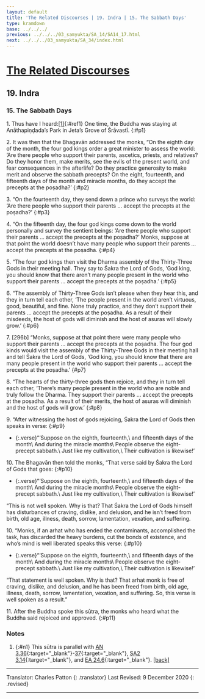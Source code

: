 ```yaml
---
layout: default
title: 'The Related Discourses | 19. Indra | 15. The Sabbath Days'
type: kramdown
base: ../../../
previous: ../../../03_samyukta/SA_14/SA14_17.html
next: ../../../03_samyukta/SA_34/index.html
---
```


# [The Related Discourses](../index.html)
## 19. Indra
### 15. The Sabbath Days

1\. Thus have I heard:[\[1\]](#n1){:#ref1} One time, the Buddha was staying at Anāthapiṇḍada’s Park in Jeta’s Grove of Śrāvastī.
{:#p1}

2\. It was then that the Bhagavān addressed the monks, “On the eighth day of the month, the four god kings order a great minister to assess the world: ‘Are there people who support their parents, ascetics, priests, and relatives? Do they honor them, make merits, see the evils of the present world, and fear consequences in the afterlife? Do they practice generosity to make merit and observe the sabbath precepts? On the eight, fourteenth, and fifteenth days of the month and miracle months, do they accept the precepts at the poṣadha?’
{:#p2}

3\. “On the fourteenth day, they send down a prince who surveys the world: ‘Are there people who support their parents … accept the precepts at the poṣadha?’
{:#p3}

4\. “On the fifteenth day, the four god kings come down to the world personally and survey the sentient beings: ‘Are there people who support their parents … accept the precepts at the poṣadha?’ Monks, suppose at that point the world doesn’t have many people who support their parents … accept the precepts at the poṣadha.
{:#p4}

5\. “The four god kings then visit the Dharma assembly of the Thirty-Three Gods in their meeting hall. They say to Śakra the Lord of Gods, ‘God king, you should know that there aren’t many people present in the world who support their parents … accept the precepts at the poṣadha.’
{:#p5}

6\. “The assembly of Thirty-Three Gods isn’t please when they hear this, and they in turn tell each other, ‘The people present in the world aren’t virtuous, good, beautiful, and fine. None truly practice, and they don’t support their parents … accept the precepts at the poṣadha. As a result of their misdeeds, the host of gods will diminish and the host of asuras will slowly grow.’
{:#p6}

7\. [296b] “Monks, suppose at that point there were many people who support their parents … accept the precepts at the poṣadha. The four god kinds would visit the assembly of the Thirty-Three Gods in their meeting hall and tell Śakra the Lord of Gods, ‘God king, you should know that there are many people present in the world who support their parents … accept the precepts at the poṣadha.’
{#p7}

8\. “The hearts of the thirty-three gods then rejoice, and they in turn tell each other, ‘There’s many people present in the world who are noble and truly follow the Dharma. They support their parents … accept the precepts at the poṣadha. As a result of their merits, the host of asuras will diminish and the host of gods will grow.’
{:#p8}

9\. “After witnessing the host of gods rejoicing, Śakra the Lord of Gods then speaks in verse:
{:#p9}

* {:.verse}“‘Suppose on the eighth, fourteenth,\\
and fifteenth days of the month\\
And during the miracle months\\
People observe the eight-precept sabbath.\\
Just like my cultivation,\\
Their cultivation is likewise!’

10\. The Bhagavān then told the monks, “That verse said by Śakra the Lord of Gods that goes:
{:#p10}

* {:.verse}“‘Suppose on the eighth, fourteenth,\\
and fifteenth days of the month\\
And during the miracle months\\
People observe the eight-precept sabbath.\\
Just like my cultivation,\\
Their cultivation is likewise!’

“This is not well spoken. Why is that? That Śakra the Lord of Gods himself has disturbances of craving, dislike, and delusion, and he isn’t freed from birth, old age, illness, death, sorrow, lamentation, vexation, and suffering.

10\. “Monks, if an arhat who has ended the contaminants, accomplished the task, has discarded the heavy burdens, cut the bonds of existence, and who’s mind is well liberated speaks this verse:
{:#p10}

* {:.verse}“‘Suppose on the eighth, fourteenth,\\
and fifteenth days of the month\\
And during the miracle months\\
People observe the eight-precept sabbath.\\
Just like my cultivation,\\
Their cultivation is likewise!’

“That statement is well spoken. Why is that? That arhat monk is free of craving, dislike, and delusion, and he has been freed from birth, old age, illness, death, sorrow, lamentation, vexation, and suffering. So, this verse is well spoken as a result.”

11\. After the Buddha spoke this sūtra, the monks who heard what the Buddha said rejoiced and approved.
{:#p11}

### Notes

1. {:#n1} This sūtra is parallel with [AN 3.36](https://suttacentral.net/an3.36){:target="_blank"}-[37](https://suttacentral.net/an3.37){:target="_blank"}, [SA2 3.14](../../samyukta2/03/SA2_3_14.html){:target="_blank"}, and [EA 24.6](../../ekottarika/24/EA24_6.html){:target="_blank"}. [\[back\]](#ref1)

---

Translator: Charles Patton
{: .translator}
Last Revised: 9 December 2020
{: .revised}

---